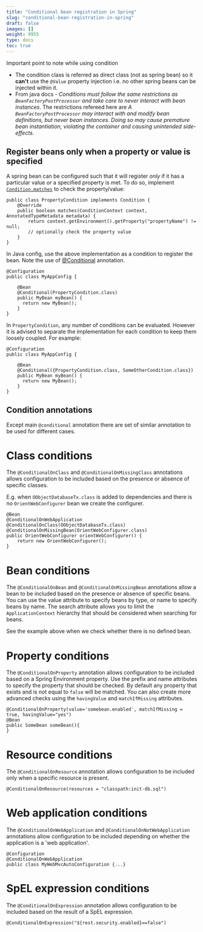 ```yaml
---
title: "Conditional bean registration in Spring"
slug: "conditional-bean-registration-in-spring"
draft: false
images: []
weight: 9955
type: docs
toc: true
---
```


Important point to note while using condition

 - The condition class is referred as direct class (not as spring bean) so it **can't** use the `@Value` property injection i.e. no other spring beans can be injected within it.
 - From java docs - *Conditions must follow the same restrictions as `BeanFactoryPostProcessor` and take care to never interact with bean instances*. The restrictions refereed here are *A `BeanFactoryPostProcessor` may interact with and modify bean definitions, but never bean instances. Doing so may cause premature bean instantiation, violating the container and causing unintended side-effects.*

## Register beans only when a property or value is specified
A spring bean can be configured such that it will register *only* if it has a particular value *or* a specified property is met. To do so, implement [`Condition.matches`][1] to check the property/value:

    public class PropertyCondition implements Condition {
        @Override
        public boolean matches(ConditionContext context, AnnotatedTypeMetadata metadata) {
            return context.getEnvironment().getProperty("propertyName") != null;
            // optionally check the property value
        }
    }

In Java config, use the above implementation as a condition to register the bean. Note the use of [@Conditional][2] annotation.

    @Configuration
    public class MyAppConfig {

        @Bean
        @Conditional(PropertyCondition.class)
        public MyBean myBean() {
          return new MyBean();
        }
    }

In `PropertyCondition`, any number of conditions can be evaluated. However it is advised to separate the implementation for each condition to keep them loosely coupled. For example: 

    @Configuration
    public class MyAppConfig {

        @Bean
        @Conditional({PropertyCondition.class, SomeOtherCondition.class})
        public MyBean myBean() {
          return new MyBean();
        }
    }

  [1]: http://docs.spring.io/spring/docs/current/javadoc-api/org/springframework/context/annotation/Condition.html#matches-org.springframework.context.annotation.ConditionContext-org.springframework.core.type.AnnotatedTypeMetadata-
  [2]: http://docs.spring.io/spring/docs/current/javadoc-api/org/springframework/context/annotation/Conditional.html

## Condition annotations
Except main `@conditional` annotation there are set of similar annotation to be used for different cases.

Class conditions
================

The `@ConditionalOnClass` and `@ConditionalOnMissingClass` annotations allows configuration to be included based on the presence or absence of specific classes.

E.g. when `OObjectDatabaseTx.class` is added to dependencies and there is no `OrientWebConfigurer` bean we create the configurer.

    @Bean
    @ConditionalOnWebApplication
    @ConditionalOnClass(OObjectDatabaseTx.class)
    @ConditionalOnMissingBean(OrientWebConfigurer.class)
    public OrientWebConfigurer orientWebConfigurer() {
        return new OrientWebConfigurer();
    }

Bean conditions
===============
The `@ConditionalOnBean` and `@ConditionalOnMissingBean` annotations allow a bean to be included based on the presence or absence of specific beans. You can use the value attribute to specify beans by type, or name to specify beans by name. The search attribute allows you to limit the `ApplicationContext` hierarchy that should be considered when searching for beans.

See the example above when we check whether there is no defined bean.

Property conditions
===================

The `@ConditionalOnProperty` annotation allows configuration to be included based on a Spring Environment property. Use the prefix and name attributes to specify the property that should be checked. By default any property that exists and is not equal to `false` will be matched. You can also create more advanced checks using the `havingValue` and `matchIfMissing` attributes.

    @ConditionalOnProperty(value='somebean.enabled', matchIfMissing = true, havingValue="yes")
    @Bean 
    public SomeBean someBean(){
    }

Resource conditions
===================
The `@ConditionalOnResource` annotation allows configuration to be included only when a specific resource is present.

    @ConditionalOnResource(resources = "classpath:init-db.sql") 

Web application conditions
==========================

The `@ConditionalOnWebApplication` and `@ConditionalOnNotWebApplication` annotations allow configuration to be included depending on whether the application is a 'web application'.

    @Configuration
    @ConditionalOnWebApplication
    public class MyWebMvcAutoConfiguration {...}

SpEL expression conditions
==========================

The `@ConditionalOnExpression` annotation allows configuration to be included based on the result of a SpEL expression.

    @ConditionalOnExpression("${rest.security.enabled}==false")

